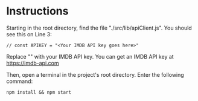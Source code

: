 # Instructions
Starting in the root directory, find the file "./src/lib/apiClient.js". You should see this on Line 3:

    // const APIKEY = "<Your IMDB API key goes here>"
    
Replace "<Your IMDB API key goes here>" with your IMDB API key. You can get an IMDB API key at https://imdb-api.com

Then, open a terminal in the project's root directory. Enter the following command:

    npm install && npm start
